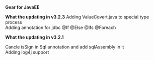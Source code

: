 **Gear for JavaEE**

**What the updating in v3.2.3**
Adding ValueCovert.java to special type process<br>
Adding annotation for jdbc @If @Else @Ifs @Foreach<br>

**What the updating in v3.2.1**

Cancle isSign in Sql annotation and add sqlAssembly in it<br> 
Adding log4j support<br>
